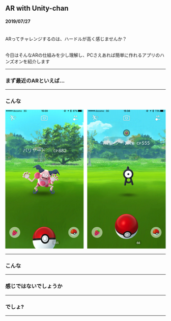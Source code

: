## AR with Unity-chan

#### 2019/07/27<br><br>

ARってチャレンジするのは、ハードルが高く感じませんか？<br><br>

今日はそんなARの仕組みを少し理解し、PCさえあれば簡単に作れるアプリのハンズオンを紹介します

---


### まず最近のARといえば...



---


### こんな
![pokemongo](assets/img/pokemongo.png)


---


### こんな


---


### 感じではないでしょうか


---


### でしょ?


---
